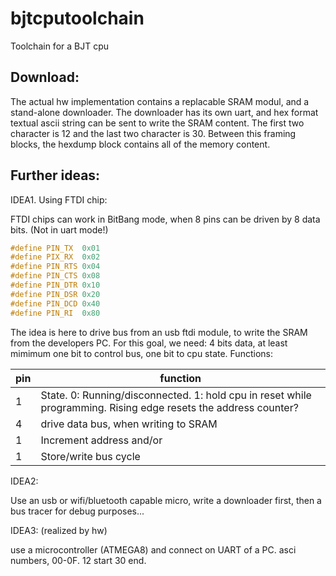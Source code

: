 # bjtcputoolchain
Toolchain for a BJT cpu

Download:
---------

The actual hw implementation contains a replacable SRAM modul, and a stand-alone downloader.
The downloader has its own uart, and hex format textual ascii string can be sent to write the SRAM content.
The first two character is 12 and the last two character is 30. Between this framing blocks, the hexdump block contains all of the memory content.

Further ideas:
--------------

IDEA1. Using FTDI chip:

FTDI chips can work in BitBang mode, when 8 pins can be driven by 8 data bits. (Not in uart mode!)

```c
#define PIN_TX  0x01
#define PIX_RX  0x02
#define PIN_RTS 0x04
#define PIN_CTS 0x08
#define PIN_DTR 0x10
#define PIN_DSR 0x20
#define PIN_DCD 0x40
#define PIN_RI  0x80
```

The idea is here to drive bus from an usb ftdi module, to write the SRAM from the developers PC. For this goal, we need:
4 bits data, at least mimimum one bit to control bus, one bit to cpu state.
Functions:

| pin | function                             |
|-----|--------------------------------------|
| 1   | State. 0: Running/disconnected. 1: hold cpu in reset while programming. Rising edge resets the address counter? |
| 4   | drive data bus, when writing to SRAM |
| 1   | Increment address and/or             |
| 1   | Store/write bus cycle |

IDEA2:

Use an usb or wifi/bluetooth capable micro, write a downloader first, then a bus tracer for debug purposes...

IDEA3: (realized by hw)

use a microcontroller (ATMEGA8) and connect on UART of a PC.
asci numbers, 00-0F. 
12 start
30 end.
